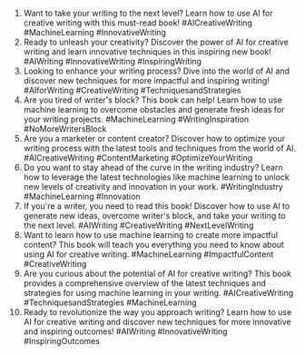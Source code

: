 1. Want to take your writing to the next level? Learn how to use AI for creative writing with this must-read book! #AICreativeWriting #MachineLearning #InnovativeWriting
2. Ready to unleash your creativity? Discover the power of AI for creative writing and learn innovative techniques in this inspiring new book! #AIWriting #InnovativeWriting #InspiringWriting
3. Looking to enhance your writing process? Dive into the world of AI and discover new techniques for more impactful and inspiring writing! #AIforWriting #CreativeWriting #TechniquesandStrategies
4. Are you tired of writer's block? This book can help! Learn how to use machine learning to overcome obstacles and generate fresh ideas for your writing projects. #MachineLearning #WritingInspiration #NoMoreWritersBlock
5. Are you a marketer or content creator? Discover how to optimize your writing process with the latest tools and techniques from the world of AI. #AICreativeWriting #ContentMarketing #OptimizeYourWriting
6. Do you want to stay ahead of the curve in the writing industry? Learn how to leverage the latest technologies like machine learning to unlock new levels of creativity and innovation in your work. #WritingIndustry #MachineLearning #Innovation
7. If you're a writer, you need to read this book! Discover how to use AI to generate new ideas, overcome writer's block, and take your writing to the next level. #AIWriting #CreativeWriting #NextLevelWriting
8. Want to learn how to use machine learning to create more impactful content? This book will teach you everything you need to know about using AI for creative writing. #MachineLearning #ImpactfulContent #CreativeWriting
9. Are you curious about the potential of AI for creative writing? This book provides a comprehensive overview of the latest techniques and strategies for using machine learning in your writing. #AICreativeWriting #TechniquesandStrategies #MachineLearning
10. Ready to revolutionize the way you approach writing? Learn how to use AI for creative writing and discover new techniques for more innovative and inspiring outcomes! #AIWriting #InnovativeWriting #InspiringOutcomes